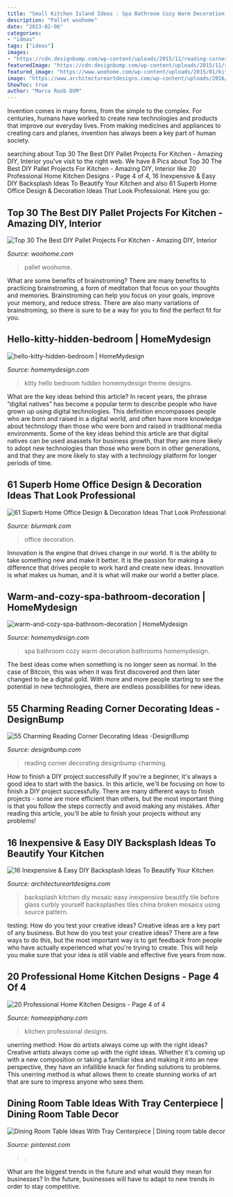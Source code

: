 ```yaml
---
title: "Small Kitchen Island Ideas : Spa Bathroom Cozy Warm Decoration Bathrooms Homemydesign"
description: "Pallet woohome"
date: "2023-02-06"
categories:
- "ideas"
tags: ["ideas"]
images:
- "https://cdn.designbump.com/wp-content/uploads/2015/11/reading-corner-nook22.jpg"
featuredImage: "https://cdn.designbump.com/wp-content/uploads/2015/11/reading-corner-nook22.jpg"
featured_image: "https://www.woohome.com/wp-content/uploads/2015/01/kitchen-pallet-projects-woohome-26.jpg"
image: "https://www.architectureartdesigns.com/wp-content/uploads/2016/04/10-23.jpg"
ShowToc: true
author: "Marco Roob DVM"
---
```



Invention comes in many forms, from the simple to the complex. For centuries, humans have worked to create new technologies and products that improve our everyday lives. From making medicines and appliances to creating cars and planes, invention has always been a key part of human society.

	

		
searching about Top 30 The Best DIY Pallet Projects For Kitchen - Amazing DIY, Interior you've visit to the right web. We have 8 Pics about Top 30 The Best DIY Pallet Projects For Kitchen - Amazing DIY, Interior like 20 Professional Home Kitchen Designs - Page 4 of 4, 16 Inexpensive &amp; Easy DIY Backsplash Ideas To Beautify Your Kitchen and also 61 Superb Home Office Design &amp; Decoration Ideas That Look Professional. Here you go:
		
    
## Top 30 The Best DIY Pallet Projects For Kitchen - Amazing DIY, Interior

<img loading=lazy src="https://www.woohome.com/wp-content/uploads/2015/01/kitchen-pallet-projects-woohome-26.jpg" onerror="this.onerror=null;this.src='https://tse1.mm.bing.net/th?id=OIP.siMwf84_0BoUY0iNyc2O7QHaJ4&amp;pid=15.1';" alt="Top 30 The Best DIY Pallet Projects For Kitchen - Amazing DIY, Interior">

_Source: woohome.com_

>pallet woohome. 

	

What are some benefits of brainstroming?
There are many benefits to practicing brainstroming, a form of meditation that focus on your thoughts and memories. Brainstroming can help you focus on your goals, improve your memory, and reduce stress. There are also many variations of brainstroming, so there is sure to be a way for you to find the perfect fit for you.

    
## Hello-kitty-hidden-bedroom | HomeMydesign

<img loading=lazy src="https://homemydesign.com/wp-content/uploads/2014/06/hello-kitty-hidden-bedroom.jpg" onerror="this.onerror=null;this.src='https://tse3.mm.bing.net/th?id=OIP.NNOK97IH_afjhCMC1V7mJQHaJ3&amp;pid=15.1';" alt="hello-kitty-hidden-bedroom | HomeMydesign">

_Source: homemydesign.com_

>kitty hello bedroom hidden homemydesign theme designs. 

	

What are the key ideas behind this article?
In recent years, the phrase “digital natives” has become a popular term to describe people who have grown up using digital technologies. This definition encompasses people who are born and raised in a digital world, and often have more knowledge about technology than those who were born and raised in traditional media environments. Some of the key ideas behind this article are that digital natives can be used asassets for business growth, that they are more likely to adopt new technologies than those who were born in other generations, and that they are more likely to stay with a technology platform for longer periods of time.

    
## 61 Superb Home Office Design &amp; Decoration Ideas That Look Professional

<img loading=lazy src="https://www.blurmark.com/wp-content/uploads/2017/05/Cute-Little-Home-Office.jpg" onerror="this.onerror=null;this.src='https://tse4.mm.bing.net/th?id=OIP.VyCcdDhskw9PdikBFrEJCgHaLH&amp;pid=15.1';" alt="61 Superb Home Office Design &amp; Decoration Ideas That Look Professional">

_Source: blurmark.com_

>office decoration. 

	

Innovation is the engine that drives change in our world. It is the ability to take something new and make it better. It is the passion for making a difference that drives people to work hard and create new ideas. Innovation is what makes us human, and it is what will make our world a better place.

    
## Warm-and-cozy-spa-bathroom-decoration | HomeMydesign

<img loading=lazy src="https://homemydesign.com/wp-content/uploads/2020/02/warm-and-cozy-spa-bathroom-decoration.jpg" onerror="this.onerror=null;this.src='https://tse1.mm.bing.net/th?id=OIP.l9KmyXc2hCZvEEtC5ux3XQHaK3&amp;pid=15.1';" alt="warm-and-cozy-spa-bathroom-decoration | HomeMydesign">

_Source: homemydesign.com_

>spa bathroom cozy warm decoration bathrooms homemydesign. 

	

The best ideas come when something is no longer seen as normal. In the case of Bitcoin, this was when it was first discovered and then later changed to be a digital gold. With more and more people starting to see the potential in new technologies, there are endless possibilities for new ideas.

    
## 55 Charming Reading Corner Decorating Ideas -DesignBump

<img loading=lazy src="https://cdn.designbump.com/wp-content/uploads/2015/11/reading-corner-nook22.jpg" onerror="this.onerror=null;this.src='https://tse4.mm.bing.net/th?id=OIP.tLGY7aJv86MNIoTHpz4ocQHaKN&amp;pid=15.1';" alt="55 Charming Reading Corner Decorating Ideas -DesignBump">

_Source: designbump.com_

>reading corner decorating designbump charming. 

	

How to finish a DIY project successfully
If you're a beginner, it's always a good idea to start with the basics. In this article, we'll be focusing on how to finish a DIY project successfully. There are many different ways to finish projects - some are more efficient than others, but the most important thing is that you follow the steps correctly and avoid making any mistakes. After reading this article, you'll be able to finish your projects without any problems!

    
## 16 Inexpensive &amp; Easy DIY Backsplash Ideas To Beautify Your Kitchen

<img loading=lazy src="https://www.architectureartdesigns.com/wp-content/uploads/2016/04/10-23.jpg" onerror="this.onerror=null;this.src='https://tse1.mm.bing.net/th?id=OIP.qEZ2tJxQJcVMrd5oGqt6mAHaFn&amp;pid=15.1';" alt="16 Inexpensive &amp; Easy DIY Backsplash Ideas To Beautify Your Kitchen">

_Source: architectureartdesigns.com_

>backsplash kitchen diy mosaic easy inexpensive beautify tile before glass curbly yourself backsplashes tiles china broken mosaics using source pattern. 

	

testing: How do you test your creative ideas?
Creative ideas are a key part of any business. But how do you test your creative ideas? There are a few ways to do this, but the most important way is to get feedback from people who have actually experienced what you're trying to create. This will help you make sure that your idea is still viable and effective five years from now.

    
## 20 Professional Home Kitchen Designs - Page 4 Of 4

<img loading=lazy src="https://homeepiphany.com/wp-content/uploads/2015/06/20-Professional-Home-Kitchen-Designs-20.jpg" onerror="this.onerror=null;this.src='https://tse4.mm.bing.net/th?id=OIP.x6y-vxeVpFLRWeis263OuQHaF7&amp;pid=15.1';" alt="20 Professional Home Kitchen Designs - Page 4 of 4">

_Source: homeepiphany.com_

>kitchen professional designs. 

	

unerring method: How do artists always come up with the right ideas?
Creative artists always come up with the right ideas. Whether it's coming up with a new composition or taking a familiar idea and making it into an new perspective, they have an infallible knack for finding solutions to problems. This unerring method is what allows them to create stunning works of art that are sure to impress anyone who sees them.

    
## Dining Room Table Ideas With Tray Centerpiece | Dining Room Table Decor

<img loading=lazy src="https://i.pinimg.com/736x/ed/cf/8d/edcf8d2fb9bf9cf357adf46ffe76ff85.jpg" onerror="this.onerror=null;this.src='https://tse1.mm.bing.net/th?id=OIP.CMcTPkc9rzhVqy8tGWGyWwHaLE&amp;pid=15.1';" alt="Dining Room Table Ideas With Tray Centerpiece | Dining room table decor">

_Source: pinterest.com_

>. 

	

What are the biggest trends in the future and what would they mean for businesses?
In the future, businesses will have to adapt to new trends in order to stay competitive.

